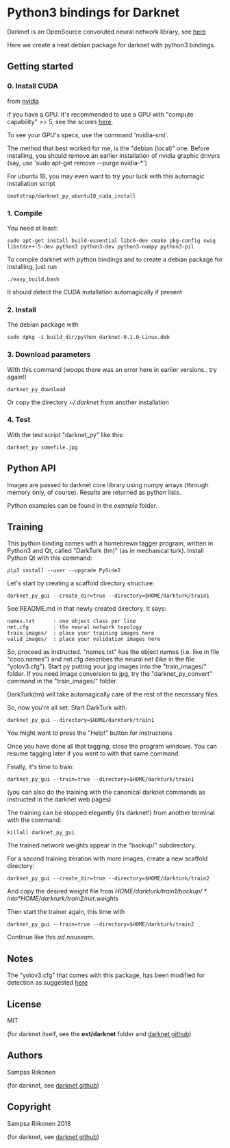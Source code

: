 
# Python3 bindings for Darknet

Darknet is an OpenSource convoluted neural network library, see [here](https://pjreddie.com/darknet/)

Here we create a neat debian package for darknet with python3 bindings.  

## Getting started

### 0. Install CUDA

from [nvidia](https://developer.nvidia.com/cuda-downloads)

if you have a GPU.  It's recommended to use a GPU with "compute capability" >= 5, see the scores [here](https://developer.nvidia.com/cuda-gpus).

To see your GPU's specs, use the command 'nvidia-smi'.

The method that best worked for me, is the "debian (local)" one.  Before installing, you should remove an earlier installation of nvidia graphic drivers (say, use 'sudo apt-get remove --purge nvidia-*')

For ubuntu 18, you may even want to try your luck with this automagic installation script

    bootstrap/darknet_py_ubuntu18_cuda_install

### 1. Compile

You need at least:

    sudo apt-get install build-essential libc6-dev cmake pkg-config swig libstdc++-5-dev python3 python3-dev python3-numpy python3-pil


To compile darknet with python bindings and to create a debian package for installing, just run

    ./easy_build.bash
    
It should detect the CUDA installation automagically if present
    
### 2. Install

The debian package with

    sudo dpkg -i build_dir/python_darknet-0.1.0-Linux.deb
    
### 3. Download parameters

With this command (woops there was an error here in earlier versions.. try again!)

    darknet_py_download
    
Or copy the directory *~/.darknet* from another installation
    
### 4. Test

With the test script "darknet_py" like this:

    darknet_py somefile.jpg
    
## Python API

Images are passed to darknet core library using numpy arrays (through memory only, of course).  Results are returned as python lists.

Python examples can be found in the *example* folder.


## Training

This python binding comes with a homebrewn tagger program, written in Python3 and Qt, called "DarkTurk (tm)" (as in mechanical turk).  Install Python Qt with this command:

    pip3 install --user --upgrade PySide2

Let's start by creating a scaffold directory structure:

    darknet_py_gui --create_dir=true --directory=$HOME/darkturk/train1

See README.md in that newly created directory.  It says:
    
    names.txt      : one object class per line
    net.cfg        : the neural network topology
    train_images/  : place your training images here
    valid_images/  : place your validation images here

So, proceed as instructed.  "names.txt" has the object names (i.e. like in file "coco.names") and net.cfg describes the neural net (like in the file "yolov3.cfg").  Start py putting your jpg images into the "train_images/" folder.  If you need image conversion to jpg, try the "darknet_py_convert" command in the "train_images/" folder.

DarkTurk(tm) will take automagically care of the rest of the necessary files.

So, now you're all set.  Start DarkTurk with:

    darknet_py_gui --directory=$HOME/darkturk/train1

You might want to press the "Help!" button for instructions

Once you have done all that tagging, close the program windows.  You can resume tagging later if you want to with that same command.

Finally, it's time to train:

    darknet_py_gui --train=true --directory=$HOME/darkturk/train1 

(you can also do the training with the canonical darknet commands as instructed in the darknet web pages)

The training can be stopped elegantly (its darknet!) from another terminal with the command:

    killall darknet_py_gui

The trained network weights appear in the "backup/" subdirectory.

For a second training iteration with more images, create a new scaffold directory:

    darknet_py_gui --create_dir=true --directory=$HOME/darkturk/train2

And copy the desired weight file from *$HOME/darkturk/train1/backup/* into *$HOME/darkturk/train2/net.weights*

Then start the trainer again, this time with 

    darknet_py_gui --train=true --directory=$HOME/darkturk/train2

Continue like this *ad nauseam*.

## Notes

The "yolov3.cfg" that comes with this package, has been modified for detection as suggested [here](https://github.com/pjreddie/darknet/issues/1104)

## License

MIT

(for darknet itself, see the **ext/darknet** folder and [darknet github](https://github.com/pjreddie/darknet))

## Authors

Sampsa Riikonen

(for darknet, see [darknet github](https://github.com/pjreddie/darknet))

## Copyright

Sampsa Riikonen 2018

(for darknet, see [darknet github](https://github.com/pjreddie/darknet))

